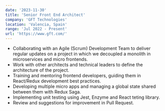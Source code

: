 ```yaml
---
date: '2023-11-30'
title: 'Senior Front End Architect'
company: 'GFT Technologies'
location: 'Valencia, Spain'
range: 'Jul 2022 - Present'
url: 'https://www.gft.com/'
---
```


- Collaborating with an Agile (Scrum) Development Team to deliver regular updates on a project in which we decoupled a monolith in microservices and micro frontends.
- Work with other architects and technical leaders to define the architecture of the project.
- Training and mentoring frontend developers, guiding them in React/Redux development best practices.
- Developing multiple micro apps and managing a global state shared between them with Redux Saga.
- Implementing unit testing using Jest, Enzyme and React teting library.
- Review and suggestions for improvement in Pull Request.